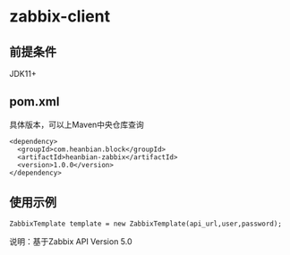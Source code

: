 # zabbix-client

## 前提条件

JDK11+

## pom.xml

具体版本，可以上Maven中央仓库查询

```
<dependency>
  <groupId>com.heanbian.block</groupId>
  <artifactId>heanbian-zabbix</artifactId>
  <version>1.0.0</version>
</dependency>
```

## 使用示例

```
ZabbixTemplate template = new ZabbixTemplate(api_url,user,password);

```

说明：基于Zabbix API Version 5.0